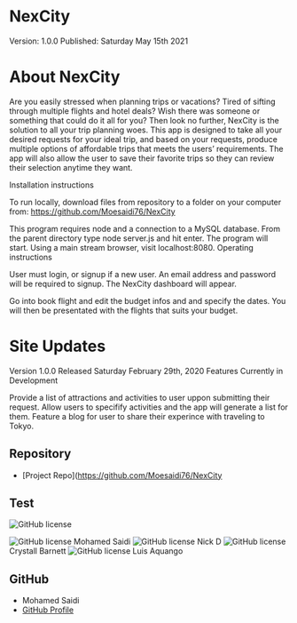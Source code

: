 # NexCity

Version: 1.0.0
Published: Saturday May 15th 2021


# About NexCity

Are you easily stressed when planning trips or vacations? Tired of sifting through multiple flights and hotel deals? Wish there was someone or something that could do it all for you? Then look no further, NexCity is the solution to all your trip planning woes.
This app is designed to take all your desired requests for your ideal trip, and based on your requests, produce multiple options of affordable trips that meets the users’ requirements.
The app will also allow the user to save their favorite trips so they can review their selection anytime they want.


Installation instructions

To run locally, download files from repository to a folder on your computer from:
https://github.com/Moesaidi76/NexCity

This program requires node and a connection to a MySQL database.
From the parent directory type node server.js and hit enter.
The program will start.
Using a main stream browser, visit localhost:8080.
Operating instructions

User must login, or signup if a new user. An email address and password will be required to signup.
The NexCity dashboard will appear.

Go into book flight and edit the budget infos and and specify the dates. You will then be presentated with the flights that suits your budget. 



# Site Updates

Version 1.0.0 Released Saturday February 29th, 2020
Features Currently in Development

Provide a list of attractions and activities to user uppon submitting their request.
Allow users to specifify activities and the app will generate a list for them. 
Feature a blog for user to share their experince with traveling to Tokyo. 

## Repository

- [Project Repo](https://github.com/Moesaidi76/NexCity

## Test

![GitHub license](https://img.shields.io/badge/test-100%25-success)

![GitHub license](https://img.shields.io/badge/Made%20by-%40Mohamed-Blue)
Mohamed Saidi
![GitHub license](https://img.shields.io/badge/Made%20by-%40Nick-Blue)
Nick D
![GitHub license](https://img.shields.io/badge/Made%20by-%40Crystal-Blue)
Crystall Barnett
![GitHub license](https://img.shields.io/badge/Made%20by-%40Luis-Blue)
Luis Aquango


## GitHub

- Mohamed Saidi
- [GitHub Profile](https://github.com/Moesaidi76)

